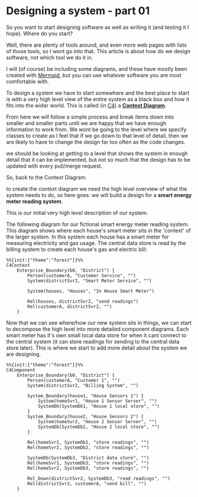 # Designing a system - part 01

So you want to start designing software as well as writing it (and testing it I hope). Where do you start?

Well, there are plenty of tools around, and even more web pages with lists of those tools, so I wont go into that. This article is about how do we design software, not which tool we do it in.

I will (of course) be including some diagrams, and these have mostly been created with [Mermaid](https://mermaid.js.org/), but you can use whatever software you are most comfortable with.

To design a system we have to start somewhere and the best place to start is with a very high level view of the entire system as a black box and how it fits into the wider world. This is called (in [C4](https://c4model.com/)) a **[Context Diagram](https://c4model.com/#SystemContextDiagram)**.

From here we will follow a simple process and break items down into smaller and smaller parts until we are happy that we have enough information to work from. We wont be going to the level where we specify classes to create as I feel that if we go down to that level of detail, then we are likely to have to change the design far too often as the code changes.

we should be looking at getting to a level that shows the system in enough detail that it can be implemented, but not so much that the design has to be updated with every pull/merge request.

So, back to the Context Diagram.

to create the context diagram we need the high level overview of what the system needs to do, so here goes: we will build a design for a **smart energy meter reading system**.

This is our initial very high level description of our system.

The following diagram for our fictional smart energy meter reading system. This diagram shows where each house's smart meter sits in the 'context' of the larger system. In this system each house has a smart meter for measuring electricity and gas usage. The central data store is read by the billing system to create each house's gas and electric bill:

```mermaid
%%{init:{"theme":"forest"}}%%
C4Context
    Enterprise_Boundary(b0, "District") {
        Person(customerA, "Customer Service", "")
        System(districtSvr2, "Smart Meter Service", "")

        System(houses, "Houses", "In House Smart Meter")
        
        Rel(houses, districtSvr2, "send readings")
        Rel(customerA, districtSvr2, "")
    }
```

Now that we can see where/how our new system sits in things, we can start to decompose the high level into more detailed component diagrams.
Each smart meter has it's own small local data store for when it cant connect to the central system (it can store readings for sending to the central data store later).
This is where we start to add more detail about the system we are designing.

```mermaid
%%{init:{"theme":"forest"}}%%
C4Component
    Enterprise_Boundary(b0, "District") {
        Person(customerA, "Customer 1", "")
        System(districtSvr2, "Billing System", "")

        System_Boundary(house1, "House Sensors 1") {
            System(homeSvr1, "House 1 Sensor Server", "")
            SystemDb(SystemDb1, "House 1 local store", "")
        }
        System_Boundary(house2, "House Sensors 2") {
            System(homeSvr2, "House 2 Sensor Server", "")
            SystemDb(SystemDb2, "House 2 local store", "")
        }
        
        Rel(homeSvr1, SystemDb1, "store readings", "")
        Rel(homeSvr2, SystemDb2, "store readings", "")

        SystemDb(SystemDb3, "District data store", "")
        Rel(homeSvr1, SystemDb3, "store readings", "")
        Rel(homeSvr2, SystemDb3, "store readings", "")

        Rel_Down(districtSvr2, SystemDb3, "read readings", "")
        Rel(districtSvr2, customerA, "send bill", "")
    }
```
